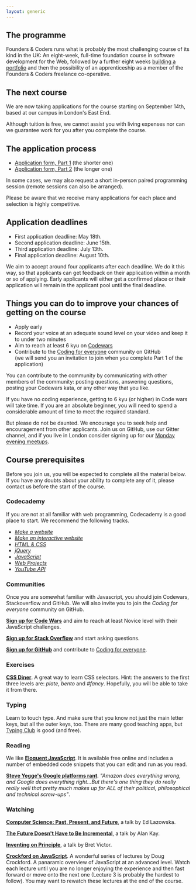 ```yaml
---
layout: generic
---
```

## The programme

Founders & Coders runs what is probably the most challenging course of its kind in the UK: An eight-week, full-time foundation course in software development for the Web, followed by a further eight weeks [building a portfolio](/mvp) and then the possibility of an apprenticeship as a member of the Founders & Coders freelance co-operative.

## The next course

We are now taking applications for the course starting on September 14th, based at our campus in London's East End.

Although tuition is free, we cannot assist you with living expenses nor can we guarantee work for you after you complete the course.

## The application process

+ [Application form, Part 1](/apply1.html) (the shorter one) 
+ [Application form, Part 2](/apply2.html) (the longer one) 

In some cases, we may also request a short in-person paired programming session (remote sessions can also be arranged). 

Please be aware that we receive many applications for each place and selection is highly competitive.

## Application deadlines

+ First application deadline: May 18th.
+ Second application deadline: June 15th.
+ Third application deadline: July 13th.
+ Final application deadline: August 10th.

We aim to accept around four applicants after each deadline. We do it this way, so that applicants can get feedback on their application within a month or so of applying. Early applicants will either get a confirmed place or their application will remain in the applicant pool until the final deadline.

## Things you can do to improve your chances of getting on the course

+ Apply early 
+ Record your voice at an adequate sound level on your video and keep it to under two minutes
+ Aim to reach at least 6 kyu on [Codewars](http://www.codewars.com/?language=javascript)
+ Contribute to the [Coding for everyone](https://github.com/codingforeveryone)  community on GitHub    
(we will send you an invitation to join when you complete Part 1 of the application) 

You can contribute to the community by communicating with other members of the community: posting questions, answering questions, posting your Codewars kata, or any other way that you like.

If you have no coding experience, getting to 6 kyu (or higher) in Code wars will take time. If you are an absolute beginner, you will need to spend a considerable amount of time to meet the required standard. 

But please do not be daunted. We encourage you to seek help and encouragement from other applicants. Join us on GitHub, use our Gitter channel, and if you live in London consider signing up for our [Monday evening meetups](http://www.meetup.com/founderscoders/).

## Course prerequisites

Before you join us, you will be expected to complete all the material below. If you have any doubts about your ability to complete any of it, please contact us before the start of the course.

### Codecademy

If you are not at all familiar with web programming, Codecademy is a good place to start. We recommend the following tracks.

+ [*Make a website*](http://www.codecademy.com/en/skills/make-a-website/) 
+ [*Make an interactive website*](http://www.codecademy.com/en/skills/make-an-interactive-website/) 
+ [*HTML & CSS*](http://www.codecademy.com/en/tracks/web)
+ [*jQuery*](http://www.codecademy.com/en/tracks/jquery)
+ [*JavaScript*](http://www.codecademy.com/en/tracks/javascript)
+ [*Web Projects*](http://www.codecademy.com/tracks/projects)
+ [*YouTube API*](http://www.codecademy.com/en/tracks/youtube)

### Communities

Once you are somewhat familiar with Javascript, you should join Codewars, Stackoverflow and GitHub. We will also invite you to join the *Coding for everyone* community on GitHub.

**[Sign up for Code Wars](http://www.codewars.com/?language=javascript)** and aim to reach at least Novice level with their JavaScript challenges.

**[Sign up for Stack Overflow](http://stackoverflow.com/)** and start asking questions.   

**[Sign up for GitHub](https://github.com/)** and contribute to [Coding for everyone](https://github.com/codingforeveryone). 

### Exercises

[**CSS Diner**](http://flukeout.github.io/#). A great way to learn CSS selectors. Hint: the answers to the first three levels are: *plate*, *bento* and *#fancy*. Hopefully, you will be able to take it from there.

### Typing

Learn to touch type. And make sure that you know not just the main letter keys, but all the outer keys, too. There are many good teaching apps, but [Typing Club](http://www.typingclub.com/) is good (and free).

### Reading

We like [**Eloquent JavaScript**](http://eloquentjavascript.net/). It is available free online and includes a number of embedded code snippets that you can edit and run as you read.

[**Steve Yegge's Google platforms rant**](https://plus.google.com/+RipRowan/posts/eVeouesvaVX). *"Amazon does everything wrong, and Google does everything right...But there's one thing they do really really well that pretty much makes up for ALL of their political, philosophical and technical screw-ups"*.

### Watching

[**Computer Science: Past, Present, and Future**](http://youtu.be/5Tk09c0FQ3M), a talk by Ed Lazowska.

[**The Future Doesn't Have to Be Incremental**](http://youtu.be/gTAghAJcO1o), a talk by Alan Kay.

[**Inventing on Principle**](http://vimeo.com/36579366), a talk by Bret Victor.

[**Crockford on JavaScript**](https://www.youtube.com/watch?v=JxAXlJEmNMg&list=PL7664379246A246CB). A wonderful series of lectures by Doug Crockford. A panaramic overview of JavaScript at an advanced level. Watch each lecture until you are no longer enjoying the experience and then fast forward or move onto the next one (Lecture 3 is probably the hardest to follow). You may want to rewatch these lectures at the end of the course.

